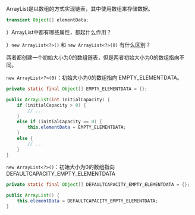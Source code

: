 
ArrayList是以数组的方式实现链表，其中使用数组来存储数据。
```java
transient Object[] elementData;
```

）ArrayList中都有哪些属性，都起什么作用？


）`new ArrayList<?>()` 和 `new ArrayList<?>(0)` 有什么区别？

两者都创建一个初始大小为0的数组链表，但是两者初始大小为0的数组指向不同。

`new ArrayList<?>(0)`：初始大小为0的数组指向 EMPTY_ELEMENTDATA。
```java
private static final Object[] EMPTY_ELEMENTDATA = {};

public ArrayList(int initialCapacity) {
	if (initialCapacity > 0) {  
	    // ...
	} 
	else if (initialCapacity == 0) {  
	    this.elementData = EMPTY_ELEMENTDATA;  
	} 
	else {  
	    // ...
	}
}
```
`new ArrayList<?>()`：初始大小为0的数组指向 DEFAULTCAPACITY_EMPTY_ELEMENTDATA
```java
private static final Object[] DEFAULTCAPACITY_EMPTY_ELEMENTDATA = {};

public ArrayList() {  
    this.elementData = DEFAULTCAPACITY_EMPTY_ELEMENTDATA;  
}
```


